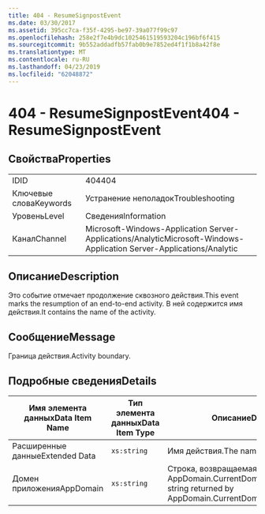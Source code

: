 ```yaml
---
title: 404 - ResumeSignpostEvent
ms.date: 03/30/2017
ms.assetid: 395cc7ca-f35f-4295-be97-39a077f99c97
ms.openlocfilehash: 258e2f7e4b9dc1025461519593204c196bf6f415
ms.sourcegitcommit: 9b552addadfb57fab0b9e7852ed4f1f1b8a42f8e
ms.translationtype: MT
ms.contentlocale: ru-RU
ms.lasthandoff: 04/23/2019
ms.locfileid: "62048872"
---
```

# <a name="404---resumesignpostevent"></a><span data-ttu-id="de81f-102">404 - ResumeSignpostEvent</span><span class="sxs-lookup"><span data-stu-id="de81f-102">404 - ResumeSignpostEvent</span></span>
## <a name="properties"></a><span data-ttu-id="de81f-103">Свойства</span><span class="sxs-lookup"><span data-stu-id="de81f-103">Properties</span></span>  
  
|||  
|-|-|  
|<span data-ttu-id="de81f-104">ID</span><span class="sxs-lookup"><span data-stu-id="de81f-104">ID</span></span>|<span data-ttu-id="de81f-105">404</span><span class="sxs-lookup"><span data-stu-id="de81f-105">404</span></span>|  
|<span data-ttu-id="de81f-106">Ключевые слова</span><span class="sxs-lookup"><span data-stu-id="de81f-106">Keywords</span></span>|<span data-ttu-id="de81f-107">Устранение неполадок</span><span class="sxs-lookup"><span data-stu-id="de81f-107">Troubleshooting</span></span>|  
|<span data-ttu-id="de81f-108">Уровень</span><span class="sxs-lookup"><span data-stu-id="de81f-108">Level</span></span>|<span data-ttu-id="de81f-109">Сведения</span><span class="sxs-lookup"><span data-stu-id="de81f-109">Information</span></span>|  
|<span data-ttu-id="de81f-110">Канал</span><span class="sxs-lookup"><span data-stu-id="de81f-110">Channel</span></span>|<span data-ttu-id="de81f-111">Microsoft-Windows-Application Server-Applications/Analytic</span><span class="sxs-lookup"><span data-stu-id="de81f-111">Microsoft-Windows-Application Server-Applications/Analytic</span></span>|  
  
## <a name="description"></a><span data-ttu-id="de81f-112">Описание</span><span class="sxs-lookup"><span data-stu-id="de81f-112">Description</span></span>  
 <span data-ttu-id="de81f-113">Это событие отмечает продолжение сквозного действия.</span><span class="sxs-lookup"><span data-stu-id="de81f-113">This event marks the resumption of an end-to-end activity.</span></span> <span data-ttu-id="de81f-114">В ней содержится имя действия.</span><span class="sxs-lookup"><span data-stu-id="de81f-114">It contains the name of the activity.</span></span>  
  
## <a name="message"></a><span data-ttu-id="de81f-115">Сообщение</span><span class="sxs-lookup"><span data-stu-id="de81f-115">Message</span></span>  
 <span data-ttu-id="de81f-116">Граница действия.</span><span class="sxs-lookup"><span data-stu-id="de81f-116">Activity boundary.</span></span>  
  
## <a name="details"></a><span data-ttu-id="de81f-117">Подробные сведения</span><span class="sxs-lookup"><span data-stu-id="de81f-117">Details</span></span>  
  
|<span data-ttu-id="de81f-118">Имя элемента данных</span><span class="sxs-lookup"><span data-stu-id="de81f-118">Data Item Name</span></span>|<span data-ttu-id="de81f-119">Тип элемента данных</span><span class="sxs-lookup"><span data-stu-id="de81f-119">Data Item Type</span></span>|<span data-ttu-id="de81f-120">Описание</span><span class="sxs-lookup"><span data-stu-id="de81f-120">Description</span></span>|  
|--------------------|--------------------|-----------------|  
|<span data-ttu-id="de81f-121">Расширенные данные</span><span class="sxs-lookup"><span data-stu-id="de81f-121">Extended Data</span></span>|`xs:string`|<span data-ttu-id="de81f-122">Имя действия.</span><span class="sxs-lookup"><span data-stu-id="de81f-122">The name of the activity.</span></span>|  
|<span data-ttu-id="de81f-123">Домен приложения</span><span class="sxs-lookup"><span data-stu-id="de81f-123">AppDomain</span></span>|`xs:string`|<span data-ttu-id="de81f-124">Строка, возвращаемая AppDomain.CurrentDomain.FriendlyName.</span><span class="sxs-lookup"><span data-stu-id="de81f-124">The string returned by AppDomain.CurrentDomain.FriendlyName.</span></span>|
